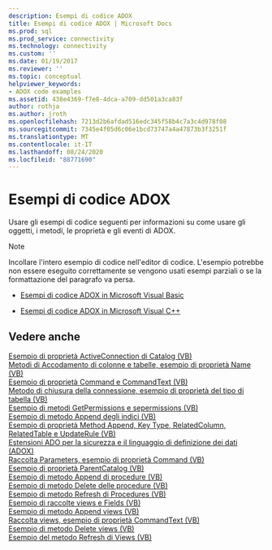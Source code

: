 ```yaml
---
description: Esempi di codice ADOX
title: Esempi di codice ADOX | Microsoft Docs
ms.prod: sql
ms.prod_service: connectivity
ms.technology: connectivity
ms.custom: ''
ms.date: 01/19/2017
ms.reviewer: ''
ms.topic: conceptual
helpviewer_keywords:
- ADOX code examples
ms.assetid: 438e4369-f7e8-4dca-a709-dd501a3ca83f
author: rothja
ms.author: jroth
ms.openlocfilehash: 7213d2b6afdad516edc345f58b4c7a3c4d978f08
ms.sourcegitcommit: 7345e4f05d6c06e1bcd73747a4a47873b3f3251f
ms.translationtype: MT
ms.contentlocale: it-IT
ms.lasthandoff: 08/24/2020
ms.locfileid: "88771690"
---
```

# <a name="adox-code-examples"></a>Esempi di codice ADOX
Usare gli esempi di codice seguenti per informazioni su come usare gli oggetti, i metodi, le proprietà e gli eventi di ADOX.  
  
> [!NOTE]
>  Incollare l'intero esempio di codice nell'editor di codice. L'esempio potrebbe non essere eseguito correttamente se vengono usati esempi parziali o se la formattazione del paragrafo va persa.  
  
-   [Esempi di codice ADOX in Microsoft Visual Basic](./adox-code-examples-in-microsoft-visual-basic.md)  
  
-   [Esempi di codice ADOX in Microsoft Visual C++](./adox-code-examples-in-microsoft-visual-c.md)  
  
## <a name="see-also"></a>Vedere anche  
 [Esempio di proprietà ActiveConnection di Catalog (VB)](./catalog-activeconnection-property-example-vb.md)   
 [Metodi di Accodamento di colonne e tabelle, esempio di proprietà Name (VB)](./columns-and-tables-append-methods-name-property-example-vb.md)   
 [Esempio di proprietà Command e CommandText (VB)](./command-and-commandtext-properties-example-vb.md)   
 [Metodo di chiusura della connessione, esempio di proprietà del tipo di tabella (VB)](./connection-close-method-table-type-property-example-vb.md)   
 [Esempio di metodi GetPermissions e sepermissions (VB)](./getpermissions-and-setpermissions-methods-example-vb.md)   
 [Esempio di metodo Append degli indici (VB)](./indexes-append-method-example-vb.md)   
 [Esempio di proprietà Method Append, Key Type, RelatedColumn, RelatedTable e UpdateRule (VB)](./keys-append-method-key-type-relatedcolumn-relatedtable-example-vb.md)   
 [Estensioni ADO per la sicurezza e il linguaggio di definizione dei dati (ADOX)](../../guide/extensions/ado-extensions-for-data-definition-language-and-security-adox.md)   
 [Raccolta Parameters, esempio di proprietà Command (VB)](./parameters-collection-command-property-example-vb.md)   
 [Esempio di proprietà ParentCatalog (VB)](./parentcatalog-property-example-vb.md)   
 [Esempio di metodo Append di procedure (VB)](./procedures-append-method-example-vb.md)   
 [Esempio di metodo Delete delle procedure (VB)](./procedures-delete-method-example-vb.md)   
 [Esempio di metodo Refresh di Procedures (VB)](./procedures-refresh-method-example-vb.md)   
 [Esempio di raccolte views e Fields (VB)](./views-and-fields-collections-example-vb.md)   
 [Esempio di metodo Append views (VB)](./views-append-method-example-vb.md)   
 [Raccolta views, esempio di proprietà CommandText (VB)](./views-collection-commandtext-property-example-vb.md)   
 [Esempio di metodo Delete views (VB)](./views-delete-method-example-vb.md)   
 [Esempio del metodo Refresh di Views (VB)](./views-refresh-method-example-vb.md)